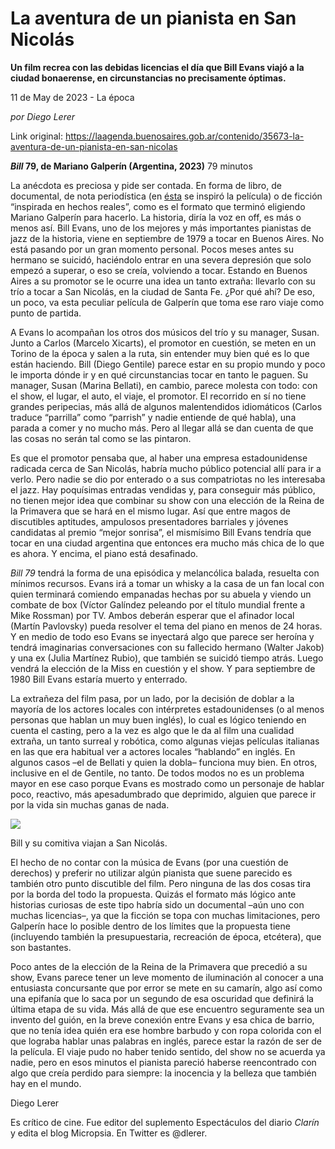 # La aventura de un pianista en San Nicolás

**Un film recrea con las debidas licencias el día que Bill Evans viajó a la ciudad bonaerense, en circunstancias no precisamente óptimas.**

11 de May de 2023 - La época

_por Diego Lerer_

Link original: https://laagenda.buenosaires.gob.ar/contenido/35673-la-aventura-de-un-pianista-en-san-nicolas



*****Bill*** 79, de Mariano Galperín (Argentina, 2023)** 79 minutos




La anécdota es preciosa y pide ser contada. En forma de libro, de documental, de nota periodística (en [ésta](https://www.lanacion.com.ar/lifestyle/bill-evans-y-su-insolita-noche-en-san-nicolas-nid2121080/) se inspiró la película) o de ficción “inspirada en hechos reales”, como es el formato que terminó eligiendo Mariano Galperín para hacerlo. La historia, diría la voz en off, es más o menos así. Bill Evans, uno de los mejores y más importantes pianistas de jazz de la historia, viene en septiembre de 1979 a tocar en Buenos Aires. No está pasando por un gran momento personal. Pocos meses antes su hermano se suicidó, haciéndolo entrar en una severa depresión que solo empezó a superar, o eso se creía, volviendo a tocar. Estando en Buenos Aires a su promotor se le ocurre una idea un tanto extraña: llevarlo con su trío a tocar a San Nicolás, en la ciudad de Santa Fe. ¿Por qué ahí? De eso, un poco, va esta peculiar película de Galperín que toma ese raro viaje como punto de partida.




A Evans lo acompañan los otros dos músicos del trío y su manager, Susan. Junto a Carlos (Marcelo Xicarts), el promotor en cuestión, se meten en un Torino de la época y salen a la ruta, sin entender muy bien qué es lo que están haciendo. Bill (Diego Gentile) parece estar en su propio mundo y poco le importa dónde ir y en qué circunstancias tocar en tanto le paguen. Su manager, Susan (Marina Bellati), en cambio, parece molesta con todo: con el show, el lugar, el auto, el viaje, el promotor. El recorrido en sí no tiene grandes peripecias, más allá de algunos malentendidos idiomáticos (Carlos traduce “parrilla” como “parrish” y nadie entiende de qué habla), una parada a comer y no mucho más. Pero al llegar allá se dan cuenta de que las cosas no serán tal como se las pintaron.




Es que el promotor pensaba que, al haber una empresa estadounidense radicada cerca de San Nicolás, habría mucho público potencial allí para ir a verlo. Pero nadie se dio por enterado o a sus compatriotas no les interesaba el jazz. Hay poquísimas entradas vendidas y, para conseguir más público, no tienen mejor idea que combinar su show con una elección de la Reina de la Primavera que se hará en el mismo lugar. Así que entre magos de discutibles aptitudes, ampulosos presentadores barriales y jóvenes candidatas al premio “mejor sonrisa”, el mismísimo Bill Evans tendría que tocar en una ciudad argentina que entonces era mucho más chica de lo que es ahora. Y encima, el piano está desafinado.




*Bill 79* tendrá la forma de una episódica y melancólica balada, resuelta con mínimos recursos. Evans irá a tomar un whisky a la casa de un fan local con quien terminará comiendo empanadas hechas por su abuela y viendo un combate de box (Víctor Galíndez peleando por el título mundial frente a Mike Rossman) por TV. Ambos deberán esperar que el afinador local (Martín Pavlovsky) pueda resolver el tema del piano en menos de 24 horas. Y en medio de todo eso Evans se inyectará algo que parece ser heroína y tendrá imaginarias conversaciones con su fallecido hermano (Walter Jakob) y una ex (Julia Martínez Rubio), que también se suicidó tiempo atrás. Luego vendrá la elección de la Miss en cuestión y el show. Y para septiembre de 1980 Bill Evans estaría muerto y enterrado.




La extrañeza del film pasa, por un lado, por la decisión de doblar a la mayoría de los actores locales con intérpretes estadounidenses (o al menos personas que hablan un muy buen inglés), lo cual es lógico teniendo en cuenta el casting, pero a la vez es algo que le da al film una cualidad extraña, un tanto surreal y robótica, como algunas viejas películas italianas en las que era habitual ver a actores locales “hablando” en inglés. En algunos casos –el de Bellati y quien la dobla– funciona muy bien. En otros, inclusive en el de Gentile, no tanto. De todos modos no es un problema mayor en ese caso porque Evans es mostrado como un personaje de hablar poco, reactivo, más apesadumbrado que deprimido, alguien que parece ir por la vida sin muchas ganas de nada.




![](https://cdn.feater.me/files/images/1202688/7646cad5-5a87-4f57-9613-cbc761497e3f.jpg)




Bill y su comitiva viajan a San Nicolás.




El hecho de no contar con la música de Evans (por una cuestión de derechos) y preferir no utilizar algún pianista que suene parecido es también otro punto discutible del film. Pero ninguna de las dos cosas tira por la borda del todo la propuesta. Quizás el formato más lógico ante historias curiosas de este tipo habría sido un documental –aún uno con muchas licencias–, ya que la ficción se topa con muchas limitaciones, pero Galperín hace lo posible dentro de los límites que la propuesta tiene (incluyendo también la presupuestaria, recreación de época, etcétera), que son bastantes.




Poco antes de la elección de la Reina de la Primavera que precedió a su show, Evans parece tener un leve momento de iluminación al conocer a una entusiasta concursante que por error se mete en su camarín, algo así como una epifanía que lo saca por un segundo de esa oscuridad que definirá la última etapa de su vida. Más allá de que ese encuentro seguramente sea un invento del guión, en la breve conexión entre Evans y esa chica de barrio, que no tenía idea quién era ese hombre barbudo y con ropa colorida con el que lograba hablar unas palabras en inglés, parece estar la razón de ser de la película. El viaje pudo no haber tenido sentido, del show no se acuerda ya nadie, pero en esos minutos el pianista pareció haberse reencontrado con algo que creía perdido para siempre: la inocencia y la belleza que también hay en el mundo.




Diego Lerer




Es crítico de cine. Fue editor del suplemento Espectáculos del diario *Clarín* y edita el blog Micropsia. En Twitter es @dlerer.



